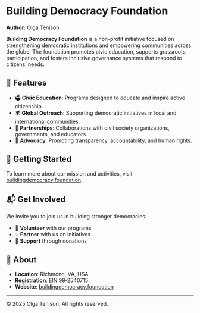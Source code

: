 # Building Democracy Foundation

**Author:** Olga Tenison  

**Building Democracy Foundation** is a non-profit initiative focused on strengthening democratic institutions and empowering communities across the globe. The foundation promotes civic education, supports grassroots participation, and fosters inclusive governance systems that respond to citizens’ needs.

## 🌟 Features

- 🗳️ **Civic Education**: Programs designed to educate and inspire active citizenship.
- 🌍 **Global Outreach**: Supporting democratic initiatives in local and international communities.
- 🤝 **Partnerships**: Collaborations with civil society organizations, governments, and educators.
- 📢 **Advocacy**: Promoting transparency, accountability, and human rights.

## 🚀 Getting Started

To learn more about our mission and activities, visit [buildingdemocracy.foundation](https://www.buildingdemocracy.foundation).

## 📬 Get Involved

We invite you to join us in building stronger democracies:  
- 🌱 **Volunteer** with our programs  
- 💡 **Partner** with us on initiatives  
- 💖 **Support** through donations  

## 📌 About

- **Location**: Richmond, VA, USA  
- **Registration**: EIN 99‑2540715  
- **Website**: [buildingdemocracy.foundation](https://www.buildingdemocracy.foundation)

---

© 2025 Olga Tenison. All rights reserved.

